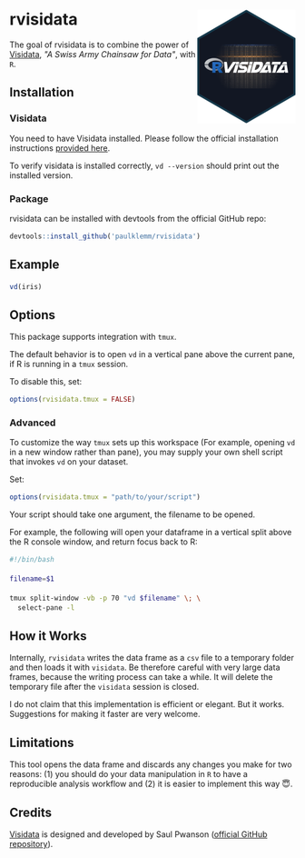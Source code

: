 # rvisidata <a href="https://github.com/paulklemm/rvisidata"><img src="hexsticker/rvisidata_hexsticker.png" align="right" height="200" /></a>

The goal of rvisidata is to combine the power of [Visidata](https://www.visidata.org/), _"A Swiss Army Chainsaw for Data"_, with `R`.

## Installation

### Visidata

You need to have Visidata installed. Please follow the official installation instructions [provided here](https://www.visidata.org/install/).

To verify visidata is installed correctly, `vd --version` should print out the installed version.

### Package

rvisidata can be installed with devtools from the official GitHub repo:

```r
devtools::install_github('paulklemm/rvisidata')
```

## Example

```r
vd(iris)
```

## Options

This package supports integration with `tmux`.

The default behavior is to open `vd` in a vertical pane above the current pane, if R is running in a `tmux` session.

To disable this, set:

```r
options(rvisidata.tmux = FALSE)
```

### Advanced

To customize the way `tmux` sets up this workspace (For example, opening `vd` in a new window rather than pane), you 
may supply your own shell script that invokes `vd` on your dataset.

Set:

```r
options(rvisidata.tmux = "path/to/your/script")
```

Your script should take one argument, the filename to be opened.

For example, the following will open your dataframe in a vertical split
above the R console window, and return focus back to R:

```bash
#!/bin/bash

filename=$1

tmux split-window -vb -p 70 "vd $filename" \; \
  select-pane -l
```

## How it Works

Internally, `rvisidata` writes the data frame as a `csv` file to a temporary folder and then loads it with `visidata`. Be therefore careful with very large data frames, because the writing process can take a while. It will delete the temporary file after the `visidata` session is closed.

I do not claim that this implementation is efficient or elegant. But it works. Suggestions for making it faster are very welcome.

## Limitations

This tool opens the data frame and discards any changes you make for two reasons: (1) you should do your data manipulation in `R` to have a reproducible analysis workflow and (2) it is easier to implement this way 😇.

## Credits

[Visidata](https://www.visidata.org) is designed and developed by Saul Pwanson ([official GitHub repository](https://github.com/saulpw/visidata)).

